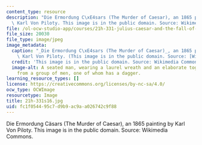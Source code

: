 ```yaml
---
content_type: resource
description: "Die Ermordung C\xE4sars (The Murder of Caesar), an 1865 painting by\
  \ Karl Von Piloty. This image is in the public domain. Source: Wikimedia Commons."
file: /ol-ocw-studio-app/courses/21h-331-julius-caesar-and-the-fall-of-the-roman-republic-spring-2016/fc1f054495c7d9b9ac9aa026742c9f88_21h-331s16.jpg
file_size: 20030
file_type: image/jpeg
image_metadata:
  caption: "_Die Ermordung C\xE4sars (The Murder of Caesar)_, an 1865 painting by\
    \ Karl Von Piloty. (This image is in the public domain. Source: [Wikimedia Commons](https://commons.wikimedia.org/wiki/File:Karl_Theodor_von_Piloty_Murder_of_Caesar_1865.jpg).)"
  credit: 'This image is in the public domain. Source: Wikimedia Commons.'
  image-alt: A seated man, wearing a laurel wreath and an elaborate toga, recoils
    from a group of men, one of whom has a dagger.
learning_resource_types: []
license: https://creativecommons.org/licenses/by-nc-sa/4.0/
ocw_type: OCWImage
resourcetype: Image
title: 21h-331s16.jpg
uid: fc1f0544-95c7-d9b9-ac9a-a026742c9f88
---
```

Die Ermordung Cäsars (The Murder of Caesar), an 1865 painting by Karl Von Piloty. This image is in the public domain. Source: Wikimedia Commons.